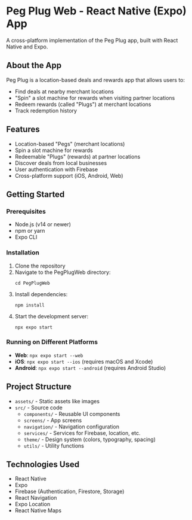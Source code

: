 # Peg Plug Web - React Native (Expo) App

A cross-platform implementation of the Peg Plug app, built with React Native and Expo.

## About the App

Peg Plug is a location-based deals and rewards app that allows users to:

- Find deals at nearby merchant locations
- "Spin" a slot machine for rewards when visiting partner locations
- Redeem rewards (called "Plugs") at merchant locations
- Track redemption history

## Features

- Location-based "Pegs" (merchant locations)
- Spin a slot machine for rewards
- Redeemable "Plugs" (rewards) at partner locations
- Discover deals from local businesses
- User authentication with Firebase
- Cross-platform support (iOS, Android, Web)

## Getting Started

### Prerequisites

- Node.js (v14 or newer)
- npm or yarn
- Expo CLI

### Installation

1. Clone the repository
2. Navigate to the PegPlugWeb directory:
   ```
   cd PegPlugWeb
   ```
3. Install dependencies:
   ```
   npm install
   ```
4. Start the development server:
   ```
   npx expo start
   ```

### Running on Different Platforms

- **Web**: `npx expo start --web`
- **iOS**: `npx expo start --ios` (requires macOS and Xcode)
- **Android**: `npx expo start --android` (requires Android Studio)

## Project Structure

- `assets/` - Static assets like images
- `src/` - Source code
  - `components/` - Reusable UI components
  - `screens/` - App screens
  - `navigation/` - Navigation configuration
  - `services/` - Services for Firebase, location, etc.
  - `theme/` - Design system (colors, typography, spacing)
  - `utils/` - Utility functions

## Technologies Used

- React Native
- Expo
- Firebase (Authentication, Firestore, Storage)
- React Navigation
- Expo Location
- React Native Maps 